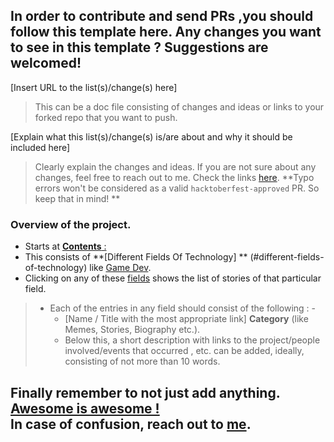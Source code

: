 ## In order to contribute and send PRs ,you should follow this template here. Any changes you want to see in this template ? Suggestions are welcomed!

[Insert URL to the list(s)/change(s) here]
> This can be a doc file consisting of changes and ideas or links to your forked repo that you want to push.

[Explain what this list(s)/change(s) is/are about and why it should be included here]
> Clearly explain the changes and ideas. 
> If you are not sure about any changes, feel free to reach out to me. Check the links [here](https://github.com/SwapnilChand).
> **Typo errors won't be considered as a valid `hacktoberfest-approved` PR. So keep that in mind! **

### Overview of the project.
  - Starts at [**Contents** :](https://github.com/SwapnilChand/awesome-tech-stories#contents-)
  - This consists of **[Different Fields Of Technology] ** (#different-fields-of-technology) like [Game Dev](https://github.com/SwapnilChand/awesome-tech-stories#game-development-).
  - Clicking on any of these [fields](https://github.com/SwapnilChand/awesome-tech-stories#contents-) shows the list of stories of that particular field.
  > - Each of the entries in any field should consist of the following : - 
  >   - [Name / Title with the most appropriate link] **Category** (like Memes, Stories, Biography etc.).
  >   - Below this, a short description with links to the project/people involved/events that occurred , etc. can be added, ideally, consisting of not more than 10 words.
  
  ## Finally remember to not just add anything. [Awesome is awesome !](https://github.com/sindresorhus/awesome/blob/main/awesome.md#only-awesome-is-awesome)<br>In case of confusion, reach out to [me](https://github.com/SwapnilChand/). 

